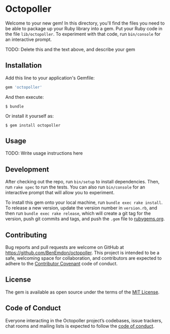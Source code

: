 # Octopoller

Welcome to your new gem! In this directory, you'll find the files you need to be able to package up your Ruby library into a gem. Put your Ruby code in the file `lib/octopoller`. To experiment with that code, run `bin/console` for an interactive prompt.

TODO: Delete this and the text above, and describe your gem

## Installation

Add this line to your application's Gemfile:

```ruby
gem 'octopoller'
```

And then execute:

    $ bundle

Or install it yourself as:

    $ gem install octopoller

## Usage

TODO: Write usage instructions here

## Development

After checking out the repo, run `bin/setup` to install dependencies. Then, run `rake spec` to run the tests. You can also run `bin/console` for an interactive prompt that will allow you to experiment.

To install this gem onto your local machine, run `bundle exec rake install`. To release a new version, update the version number in `version.rb`, and then run `bundle exec rake release`, which will create a git tag for the version, push git commits and tags, and push the `.gem` file to [rubygems.org](https://rubygems.org).

## Contributing

Bug reports and pull requests are welcome on GitHub at https://github.com/BenEmdon/octopoller. This project is intended to be a safe, welcoming space for collaboration, and contributors are expected to adhere to the [Contributor Covenant](http://contributor-covenant.org) code of conduct.

## License

The gem is available as open source under the terms of the [MIT License](https://opensource.org/licenses/MIT).

## Code of Conduct

Everyone interacting in the Octopoller project’s codebases, issue trackers, chat rooms and mailing lists is expected to follow the [code of conduct](https://github.com/BenEmdon/octopoller/blob/master/CODE_OF_CONDUCT.md).
